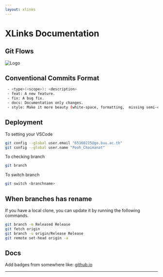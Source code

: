 ```yaml
---
layout: xlinks
---
```


# XLinks Documentation

## Git Flows

![Logo](https://media.discordapp.net/attachments/1260271201872515132/1284177503191175268/Pastel_Colorful_Process_Flow_Graph.png?ex=66e5aeff&is=66e45d7f&hm=fbf86ff5f623490ff8cdcd1c55a616bf923434af43b797aa1e8e58d68bb0c82a&=&format=webp&quality=lossless&width=883&height=662)

## Conventional Commits Format
```bash
 - <type>(<scope>): <description>
 - feat: A new feature.
 - fix: A bug fix.
 - docs: Documentation only changes.
 - style: Make it more beauty (white-space, formatting,  missing semi-colons, etc).
```

## Deployment

To setting your VSCode
```bash
git config --global user.email "65160215@go.buu.ac.th"
git config --global user.name "Pooh_Chaimanat"
```
To checking branch
```bash
git branch
```
To switch branch
```bash
git switch <branchname>
```
## When branches has rename
If you have a local clone, you can update it by running the following commands.
```bash
git branch -m Released Release
git fetch origin
git branch -u origin/Release Release
git remote set-head origin -a
```
## Docs
Add badges from somewhere like: [github.io](https://zell3.github.io/xlinks)

* * *
